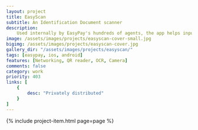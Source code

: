 ```yaml
---
layout: project
title: EasyScan
subtitle: An Identification Document scanner
description:
    Used internally by EasyPay's hundreds of agents, the app helps input information from clients' ID by using OCR. Communicating directly with the internal systems, it makes the experience seamless, instead of having to type a list of details, prone to human error. The photo of the ID is also saved in the process.
image: /assets/images/projects/easyscan-cover-small.jpg
bigimg: /assets/images/projects/easyscan-cover.jpg
gallery_dir: "/assets/images/projects/easyscan/"
tags: [easypay, ios, android]
features: [Networking, QR reader, OCR, Camera]
comments: false
category: work
priority: 403
links: [
    {
        desc: "Privately distributed"
    }
]
---
```


{% include project-item.html page=page %}